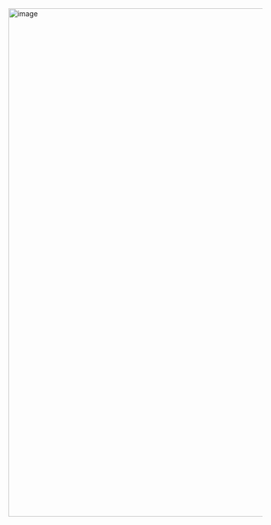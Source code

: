 <img width="1007" alt="image" src="https://github.com/RevadiSundaram/ICodeThis-Projects/assets/47391816/481735ca-33af-4662-8e63-24a7ab5a91eb">
